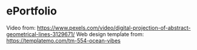 # ePortfolio

Video from: https://www.pexels.com/video/digital-projection-of-abstract-geometrical-lines-3129671/
Web design template from: https://templatemo.com/tm-554-ocean-vibes

